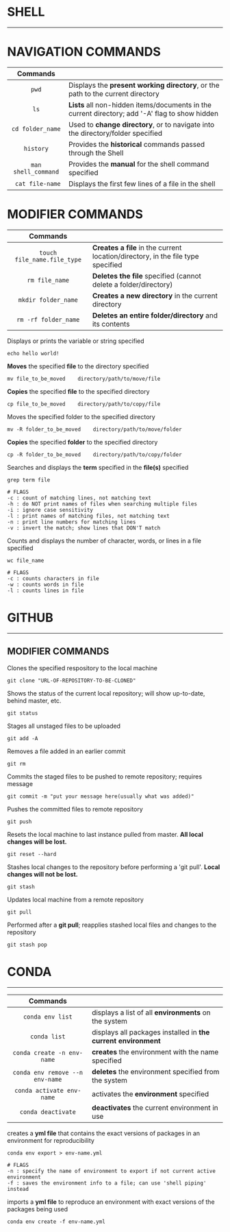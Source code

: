 # SHELL
---
# NAVIGATION COMMANDS
|      Commands       |                                                                                                 |
| :-----------------: | ----------------------------------------------------------------------------------------------- |
|        `pwd`        | Displays the **present working directory**, or the path to the current directory                |
|        `ls`         | **Lists** all non-hidden items/documents in the current directory; add '-A' flag to show hidden |
|  `cd folder_name`   | Used to **change directory**, or to navigate into the directory/folder specified                |
|      `history`      | Provides the **historical** commands passed through the Shell                                   |
| `man shell_command` | Provides the **manual** for the shell command specified                                         |
|  ` cat file-name`   | Displays the first few lines of a file in the shell                                             |

# MODIFIER COMMANDS

|          Commands           |                                                                                  |
| :-------------------------: | -------------------------------------------------------------------------------- |
| `touch file_name.file_type` | **Creates a file** in the current location/directory, in the file type specified |
|       `rm file_name`        | **Deletes the file** specified (cannot delete a folder/directory)                |
|     `mkdir folder_name`     | **Creates a new directory** in the current directory                             |
|    `rm -rf folder_name`     | **Deletes an entire folder/directory** and its contents                          |

Displays or prints the variable or string specified
```console
echo hello world!
```

**Moves** the specified **file** to the directory specified
```console
mv file_to_be_moved    directory/path/to/move/file
```

**Copies** the specified **file** to the specified directory
```console
cp file_to_be_moved    directory/path/to/copy/file
```

Moves the specified folder to the specified directory
```console
mv -R folder_to_be_moved    directory/path/to/move/folder
```

**Copies** the specified **folder** to the specified directory
```console
cp -R folder_to_be_moved    directory/path/to/copy/folder
```

Searches and displays the **term** specified in the **file(s)** specified
```console
grep term file

# FLAGS
-c : count of matching lines, not matching text
-h : do NOT print names of files when searching multiple files
-i : ignore case sensitivity
-l : print names of matching files, not matching text
-n : print line numbers for matching lines
-v : invert the match; show lines that DON'T match
```
Counts and displays the number of character, words, or lines in a file specified
```console
wc file_name

# FLAGS
-c : counts characters in file
-w : counts words in file
-l : counts lines in file
```

# GITHUB
---
## MODIFIER COMMANDS

Clones the specified respository to the local machine
```console
git clone "URL-OF-REPOSITORY-TO-BE-CLONED"
```

Shows the status of the current local repository; will show up-to-date, behind master, etc.
```console
git status
```

Stages all unstaged files to be uploaded
```console
git add -A
```

Removes a file added in an earlier commit
```console
git rm
```

Commits the staged files to be pushed to remote repository; requires message
```console
git commit -m "put your message here(usually what was added)"	
```

Pushes the committed files to remote repository
```console
git push	
```

Resets the local machine to last instance pulled from master. **All local changes will be lost.**
```console
git reset --hard
```

Stashes local changes to the repository before performing a 'git pull'. **Local changes will not be lost.**
```console
git stash	
```

Updates local machine from a remote repository
```console        
git pull
```
Performed after a **git pull**; reapplies stashed local files and changes to the repository
```console
git stash pop	
```

# CONDA 
---

|            Commands             |                                                                |
| :-----------------------------: | -------------------------------------------------------------- |
|        `conda env list`         | displays a list of all **environments** on the system          |
|          `conda list`           | displays all packages installed in **the current environment** |
|   `conda create -n env-name`    | **creates** the environment with the name specified            |
| `conda env remove --n env-name` | **deletes** the environment specified from the system          |
|    `conda activate env-name`    | activates the **environment** specified                        |
|       `conda deactivate`        | **deactivates** the current environment in use                 |

creates a **yml file** that contains the exact versions of packages in an environment for reproducibility
```console
conda env export > env-name.yml

# FLAGS
-n : specify the name of environment to export if not current active environment
-f : saves the environment info to a file; can use 'shell piping' instead
```

imports a **yml file** to reproduce an environment with exact versions of the packages being used 
```console
conda env create -f env-name.yml
```

